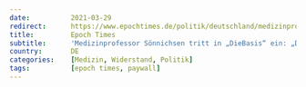 ```yaml
---
date:          2021-03-29
redirect:      https://www.epochtimes.de/politik/deutschland/medizinprofessor-soennichsen-tritt-diebasis-bei-das-mass-ist-voll-a3476940.html
title:         Epoch Times
subtitle:      'Medizinprofessor Sönnichsen tritt in „DieBasis“ ein: „Das Maß ist voll“'
country:       DE
categories:    [Medizin, Widerstand, Politik]
tags:          [epoch times, paywall]
---
```

